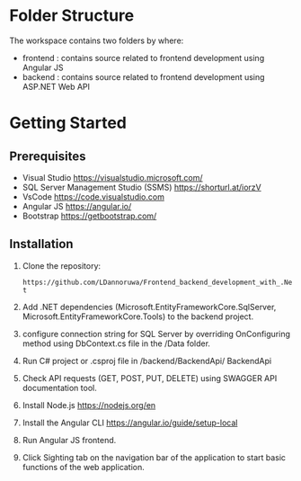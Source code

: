 # Folder Structure

The workspace contains two folders by where:
 - frontend : contains source related to frontend development using Angular JS
 - backend : contains source related to frontend development using ASP.NET Web API

# Getting Started
## Prerequisites
  -  Visual Studio https://visualstudio.microsoft.com/
  -  SQL Server Management Studio (SSMS)  https://shorturl.at/iorzV
  -  VsCode https://code.visualstudio.com
  -  Angular JS https://angular.io/
  -  Bootstrap https://getbootstrap.com/
    
## Installation

 1. Clone the repository:

    `https://github.com/LDannoruwa/Frontend_backend_development_with_.Net`

 2. Add .NET dependencies (Microsoft.EntityFrameworkCore.SqlServer, Microsoft.EntityFrameworkCore.Tools) to the backend project.
 3. configure connection string for SQL Server by overriding OnConfiguring method using DbContext.cs file in the /Data folder.
 4. Run C# project or .csproj file in /backend/BackendApi/ BackendApi
 5. Check API requests (GET, POST, PUT, DELETE) using SWAGGER API documentation tool.
 6. Install Node.js https://nodejs.org/en
 7. Install the Angular CLI https://angular.io/guide/setup-local
 8. Run Angular JS frontend.
 9. Click Sighting tab on the navigation bar of the application to start basic functions of the web application.
